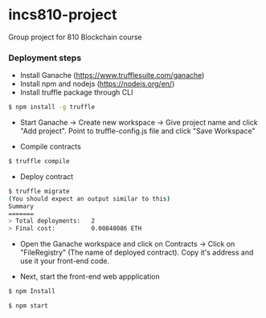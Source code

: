 # incs810-project
Group project for 810 Blockchain course

### Deployment steps
* Install Ganache (https://www.trufflesuite.com/ganache)
* Install npm and nodejs (https://nodejs.org/en/)
* Install truffle package through CLI
```bash
$ npm install -g truffle
```
* Start Ganache -> Create new workspace -> Give project name and click "Add project". Point to truffle-config.js file and click "Save Workspace"

* Compile contracts
```bash
$ truffle compile
```

* Deploy contract
```bash
$ truffle migrate
(You should expect an output similar to this)
Summary
=======
> Total deployments:   2
> Final cost:          0.00848086 ETH

```
* Open the Ganache workspace and click on Contracts -> Click on "FileRegistry" (The name of deployed contract). Copy it's address and use it your front-end code.

* Next, start the front-end web appplication
```bash
$ npm Install

$ npm start
```

